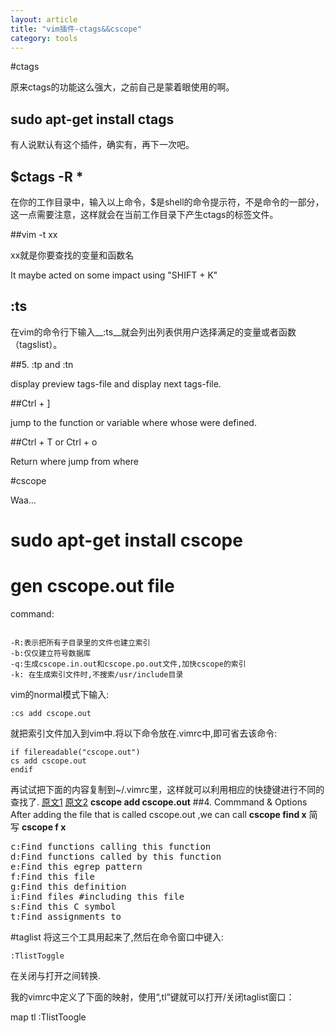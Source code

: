 ```yaml
---
layout: article
title: "vim插件-ctags&&cscope"
category: tools
---
```


#ctags

原来ctags的功能这么强大，之前自己是蒙着眼使用的啊。

## sudo apt-get install ctags

有人说默认有这个插件，确实有，再下一次吧。

## $ctags -R *

在你的工作目录中，输入以上命令，$是shell的命令提示符，不是命令的一部分，这一点需要注意，这样就会在当前工作目录下产生ctags的标签文件。

##vim -t xx

xx就是你要查找的变量和函数名

It maybe acted on some impact using "SHIFT + K"

##   :ts
在vim的命令行下输入__:ts__就会列出列表供用户选择满足的变量或者函数（tagslist）。

##5.  :tp and :tn

display preview tags-file and display next tags-file.

##Ctrl + ]

jump to the function or variable where whose were defined.

##Ctrl + T or Ctrl + o

Return where jump from where

#cscope

Waa...

# sudo apt-get install cscope

# gen cscope.out file

command:

```cscope -Rbqk
```

	-R:表示把所有子目录里的文件也建立索引
	-b:仅仅建立符号数据库
	-q:生成cscope.in.out和cscope.po.out文件,加快cscope的索引
	-k: 在生成索引文件时,不搜索/usr/include目录

vim的normal模式下输入:

	:cs add cscope.out

就把索引文件加入到vim中.将以下命令放在.vimrc中,即可省去该命令:

	if filereadable("cscope.out")
	cs add cscope.out
	endif

再试试把下面的内容复制到~/.vimrc里，这样就可以利用相应的快捷键进行不同的查找了.
[原文1](http://my.oschina.net/u/554995/blog/59927)
[原文2](http://easwy.com/blog/archives/advanced-vim-skills-cscope/)
__cscope add cscope.out__
##4. Commmand & Options
After adding the file that is called cscope.out ,we can call __cscope find x__ 简写 __cscope f x__
<pre>
c:Find functions calling this function
d:Find functions called by this function
e:Find this egrep pattern
f:Find this file
g:Find this definition
i:Find files #including this file
s:Find this C symbol
t:Find assignments to
</pre>
#taglist
将这三个工具用起来了,然后在命令窗口中键入:

	:TlistToggle

在关闭与打开之间转换.


我的vimrc中定义了下面的映射，使用“,tl”键就可以打开/关闭taglist窗口：

map <silent> <leader>tl :TlistToogle<cr>
